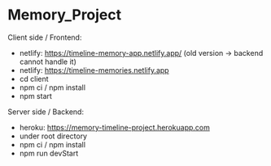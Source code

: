 # Memory_Project

Client side / Frontend:
- netlify: https://timeline-memory-app.netlify.app/ (old version -> backend cannot handle it)
- netlify: https://timeline-memories.netlify.app
- cd client
- npm ci / npm install
- npm start 



Server side / Backend:
- heroku: https://memory-timeline-project.herokuapp.com
- under root directory
- npm ci / npm install
- npm run devStart